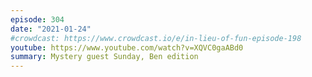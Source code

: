 ```yaml
---
episode: 304
date: "2021-01-24"
#crowdcast: https://www.crowdcast.io/e/in-lieu-of-fun-episode-198
youtube: https://www.youtube.com/watch?v=XQVC0gaABd0
summary: Mystery guest Sunday, Ben edition
---
```

